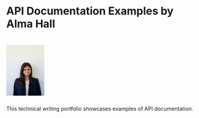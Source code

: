 # **API Documentation Examples by Alma Hall**
<h1>
  <a href="#"><img alt="Alma" src="Alma.jpg" width="20%"/></a>
</h1>
<p>
This technical writing portfolio showcases examples of API documentation.
</p>
